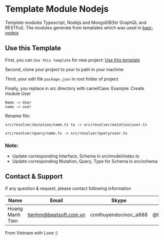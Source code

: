 # Template Module Nodejs

Template modules Typescript, Nodejs and MongoDB(for GraphQL and RESTFul). The modules generate from templates which was used in [bapi-nodejs](https://gitlab.com/beetsoft/bs_base_contruction/bapi-nodejs)

## Use this Template
First, you can `Use this template` for new project: [Use this template](https://github.com/tienhm7/template-nodejs-modules-mongodb/generate)

Second, clone your project to your to path in your machine

Third, your edit file `package.json` in root folder of project

Finally, you replace in src directory with camelCase:
Example: Create module User
``` 
Name -> User
name -> user
```

Rename file: 
``` 
src/resolver/mutation/name.ts to -> src/resolver/mutation/user.ts

src/resolver/query/name.ts -> src/resolver/query/user.ts
```
### Note: 
- Update corresponding Interface, Schema in src/model/index.ts
- Update corresponding Mutation, Query, Type for Schema in src/schema

## Contact & Support

If any question & request, please contact following information

| Name            | Email                  | Skype                | Facebook       |
|-----------------|------------------------|----------------------|----------------|
| Hoang Manh Tien | tienhm@beetsoft.com.vn | conthuyendocmoc_a888 | @tiencntt2hust |

From Vietnam with Love :)